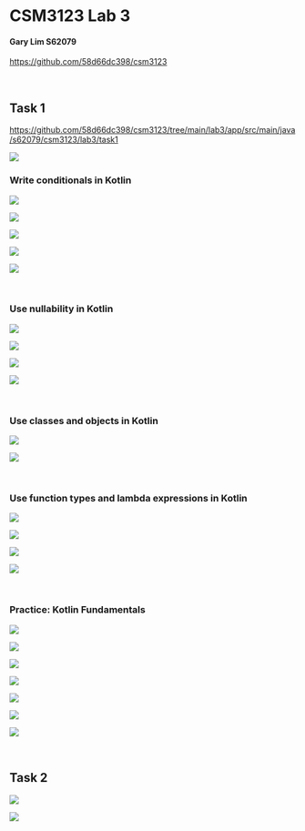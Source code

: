 # CSM3123 Lab 3
#### Gary Lim S62079

https://github.com/58d66dc398/csm3123

<div style="page-break-after: always"><br></div>

## Task 1

https://github.com/58d66dc398/csm3123/tree/main/lab3/app/src/main/java/s62079/csm3123/lab3/task1

![](20231110233406.png)

### Write conditionals in Kotlin

![](20231110192308.png)

![](20231110191908.png)

![](20231110223518.png)

![](20231113175730.png)

![](20231110223635.png)

<div style="page-break-after: always"><br></div>

### Use nullability in Kotlin

![](20231110224357.png)

![](20231113181047.png)

![](20231113181325.png)

![](20231113181425.png)

<div style="page-break-after: always"><br></div>

### Use classes and objects in Kotlin

![](20231110224903.png)

![](20231110225552.png)

<div style="page-break-after: always"><br></div>

### Use function types and lambda expressions in Kotlin

![](20231110230026.png)

![](20231110230310.png)

![](20231110230551.png)

![](20231110230629.png)

<div style="page-break-after: always"><br></div>

### Practice: Kotlin Fundamentals

![](20231110231913.png)

![](20231110232126.png)

![](20231110232346.png)

![](20231110232428.png)

![](20231110232528.png)

![](20231110232553.png)

![](20231110232622.png)

<div style="page-break-after: always"><br></div>

## Task 2

![](20231113190000.png)

![](20231113185010.png)